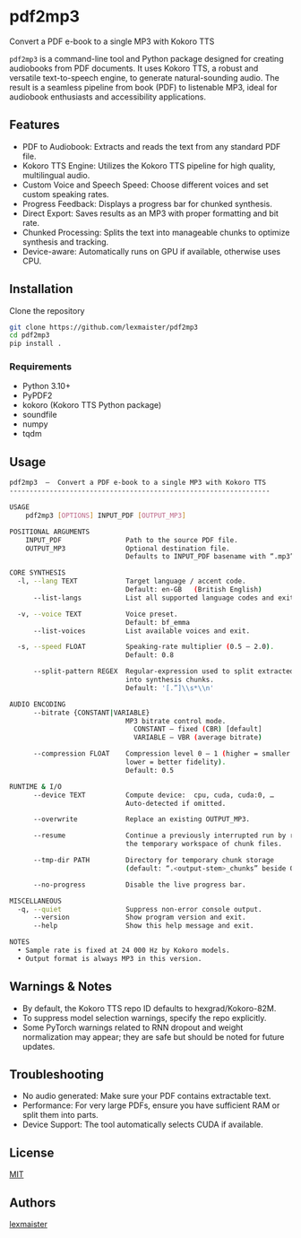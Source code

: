 # pdf2mp3
Convert a PDF e-book to a single MP3 with Kokoro TTS

`pdf2mp3` is a command-line tool and Python package designed for creating audiobooks from PDF documents. It uses Kokoro TTS, a robust and versatile text-to-speech engine, to generate natural-sounding audio. The result is a seamless pipeline from book (PDF) to listenable MP3, ideal for audiobook enthusiasts and accessibility applications.

## Features
* PDF to Audiobook: Extracts and reads the text from any standard PDF file.
* Kokoro TTS Engine: Utilizes the Kokoro TTS pipeline for high quality, multilingual audio.
* Custom Voice and Speech Speed: Choose different voices and set custom speaking rates.
* Progress Feedback: Displays a progress bar for chunked synthesis.
* Direct Export: Saves results as an MP3 with proper formatting and bit rate.
* Chunked Processing: Splits the text into manageable chunks to optimize synthesis and tracking.
* Device-aware: Automatically runs on GPU if available, otherwise uses CPU.

## Installation
Clone the repository
```bash
git clone https://github.com/lexmaister/pdf2mp3
cd pdf2mp3
pip install .
```

### Requirements
* Python 3.10+
* PyPDF2
* kokoro (Kokoro TTS Python package)
* soundfile
* numpy
* tqdm

## Usage
```bash
pdf2mp3  –  Convert a PDF e-book to a single MP3 with Kokoro TTS
-----------------------------------------------------------------

USAGE
    pdf2mp3 [OPTIONS] INPUT_PDF [OUTPUT_MP3]

POSITIONAL ARGUMENTS
    INPUT_PDF                Path to the source PDF file.
    OUTPUT_MP3               Optional destination file.
                             Defaults to INPUT_PDF basename with “.mp3”.

CORE SYNTHESIS
  -l, --lang TEXT            Target language / accent code.  
                             Default: en-GB   (British English)
      --list-langs           List all supported language codes and exit.

  -v, --voice TEXT           Voice preset.  
                             Default: bf_emma
      --list-voices          List available voices and exit.

  -s, --speed FLOAT          Speaking-rate multiplier (0.5 – 2.0).  
                             Default: 0.8

      --split-pattern REGEX  Regular-expression used to split extracted text
                             into synthesis chunks.  
                             Default: '[.”]\\s*\\n'

AUDIO ENCODING
      --bitrate {CONSTANT|VARIABLE}
                             MP3 bitrate control mode.  
                               CONSTANT – fixed (CBR) [default]  
                               VARIABLE – VBR (average bitrate)

      --compression FLOAT    Compression level 0 – 1 (higher = smaller file,
                             lower = better fidelity).  
                             Default: 0.5

RUNTIME & I/O
      --device TEXT          Compute device:  cpu, cuda, cuda:0, …  
                             Auto-detected if omitted.

      --overwrite            Replace an existing OUTPUT_MP3.

      --resume               Continue a previously interrupted run by reusing
                             the temporary workspace of chunk files.

      --tmp-dir PATH         Directory for temporary chunk storage
                             (default: “.<output-stem>_chunks” beside OUTPUT).

      --no-progress          Disable the live progress bar.

MISCELLANEOUS
  -q, --quiet                Suppress non-error console output.
      --version              Show program version and exit.
      --help                 Show this help message and exit.

NOTES
  • Sample rate is fixed at 24 000 Hz by Kokoro models.  
  • Output format is always MP3 in this version.
```

## Warnings & Notes
* By default, the Kokoro TTS repo ID defaults to hexgrad/Kokoro-82M.
* To suppress model selection warnings, specify the repo explicitly.
* Some PyTorch warnings related to RNN dropout and weight normalization may appear; they are safe but should be noted for future updates.

## Troubleshooting
* No audio generated: Make sure your PDF contains extractable text.
* Performance: For very large PDFs, ensure you have sufficient RAM or split them into parts.
* Device Support: The tool automatically selects CUDA if available.

## License
[MIT](./LICENSE)

## Authors
[lexmaister](lexmaister@gmail.com)
